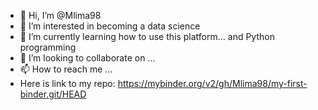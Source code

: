 - 👋 Hi, I’m @Mlima98
- 👀 I’m interested in becoming a data science
- 🌱 I’m currently learning how to use this platform... and Python programming
- 💞️ I’m looking to collaborate on ...
- 📫 How to reach me ...
- Here is link to my repo: https://mybinder.org/v2/gh/Mlima98/my-first-binder.git/HEAD

<!---
Mlima98/Mlima98 is a ✨ special ✨ repository because its `README.md` (this file) appears on your GitHub profile.
You can click the Preview link to take a look at your changes.
--->
